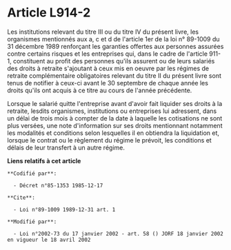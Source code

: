 # Article L914-2

Les institutions relevant du titre III ou du titre IV du présent livre, les organismes mentionnés aux a, c et d de l'article
1er de la loi n° 89-1009 du 31 décembre 1989 renforçant les garanties offertes aux personnes assurées contre certains risques
et les entreprises qui, dans le cadre de l'article 911-1, constituent au profit des personnes qu'ils assurent ou de leurs
salariés des droits à retraite s'ajoutant à ceux mis en oeuvre par les régimes de retraite complémentaire obligatoires
relevant du titre II du présent livre sont tenus de notifier à ceux-ci avant le 30 septembre de chaque année les droits
qu'ils ont acquis à ce titre au cours de l'année précédente.

Lorsque le salarié quitte l'entreprise avant d'avoir fait liquider ses droits à la retraite, lesdits organismes, institutions
ou entreprises lui adressent, dans un délai de trois mois à compter de la date à laquelle les cotisations ne sont plus
versées, une note d'information sur ses droits mentionnant notamment les modalités et conditions selon lesquelles il en
obtiendra la liquidation et, lorsque le contrat ou le règlement du régime le prévoit, les conditions et délais de leur
transfert à un autre régime.

**Liens relatifs à cet article**

	**Codifié par**:

	  - Décret n°85-1353 1985-12-17

	**Cite**:

	  - Loi n°89-1009 1989-12-31 art. 1

	**Modifié par**:

	  - Loi n°2002-73 du 17 janvier 2002 - art. 58 () JORF 18 janvier 2002 en vigueur le 18 avril 2002
